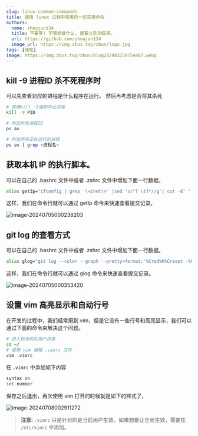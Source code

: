 ```yaml
---
slug: linux-common-commands
title: 使用 linux 过程中常用的一些实用命令
authors:
  name: zhoujun134
  title: 不要等! 不管想做什么, 都要立刻动起来。
  url: https://github.com/zhoujun134
  image_url: https://img.zbus.top/zbus/logo.jpg
tags: [随笔]
image: https://img.zbus.top/zbus/blog202403150754487.webp
---
```

## kill -9 进程ID 杀不死程序时

可以先查看对应的进程是什么程序在运行。
然后再考虑是否将其杀死

```bash
# 使用kill -9强制中止进程
kill -9 PID

# 列出所有进程ID
ps ax

# 列出所有正在运行的进程
ps ax | grep <进程名> 
```

## 获取本机 IP 的执行脚本。

可以在自己的 .bashrc 文件中或者 .zshrc 文件中增加下面一行数据。

```bash
alias getIp="ifconfig | grep '\<inet\>' |sed 's/^[ \t]*//g'| cut -d' ' -f2"
```

这样，我们在命令行就可以通过 getIp 命令来快速查看提交记录。

![image-20240705000238203](https://img.zbus.top/zbus/blog202407050002244.png)

## git log 的查看方式
可以在自己的 .bashrc 文件中或者 .zshrc 文件中增加下面一行数据。

```bash
alias glog="git log --color --graph --pretty=format:'%Cred%h%Creset -%C(yellow)%d%Creset %s %Cgreen(%cr) %C(bold blue)<%an>%Creset' --abbrev-commit"
```

这样，我们在命令行就可以通过 glog 命令来快速查看提交记录。

![image-20240705000353420](https://img.zbus.top/zbus/blog202407050003451.png)

## 设置 vim 高亮显示和自动行号

在开发的过程中，我们经常用到 vim，但是它没有一些行号和高亮显示，我们可以通过下面的命令来解决这个问题。

```bash
# 进入到当前的用户目录
cd ~/ 
# 使用 vim 编辑 .vimrc 文件
vim .vimrc
```
在 `.vimrc` 中添加如下内容

```bash
syntax on
set number
```

保存之后退出，再次使用 vim 打开的时候就是如下的样式了，

![image-20240708002911272](https://img.zbus.top/zbus/blog202407080029296.png)

> **注意:**
> `.vimrc` 只是针对的是当前用户生效，如果想要让全局生效，需要在 `/etc/vimrc` 中添加。
